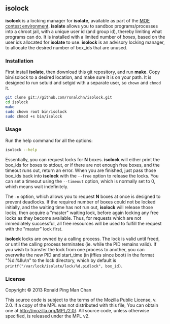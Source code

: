 ## isolock

**isolock** is a locking manager for **isolate**, available as part of the [MOE contest environment](http://www.ucw.cz/moe/). **isolate** allows you to sandbox programs/processes into a chroot jail, with a unique user id (and group id), thereby limiting what programs can do. It is installed with a limited number of *boxes*, based on the user ids allocated for **isolate** to use. **isolock** is an advisory locking manager, to allocate the desired number of box_ids that are unused.

### Installation

First install **isolate**, then download this git repository, and run **make**. Copy bin/isolock to a desired location, and make sure it is on your path. It is designed to run setuid and setgid with a separate user, so `chown` and `chmod` it.

```bash
git clone git://github.com/ronalchn/isolock.git
cd isolock
make
sudo chown root bin/isolock
sudo chmod +s bin/isolock
```

### Usage

Run the help command for all the options:

```bash
isolock --help
```

Essentially, you can request locks for **N** boxes. **isolock** will either print the box_ids for <N> boxes to stdout, or if there are not enough free boxes, and the timeout runs out, return an error. When you are finished, just pass those box_ids back into **isolock** with the `--free` option to release the locks. You can set a timeout using the `--timeout` option, which is normally set to 0, which means wait indefinitely.

The `-n` option, which allows you to request **N** boxes at once is designed to prevent deadlocks. If the required number of boxes could not be locked initially, and the waiting time has not run out, **isolock** will release those locks, then acquire a "master" waiting lock, before again locking any free locks as they become available. Thus, for requests which are not immediately successful, all free resources will be used to fulfill the request with the "master" lock first.

**isolock** locks are owned by a calling process. The lock is valid until freed, or until the calling process terminates (ie. while the PID remains valid). If you wish to transfer the lock from one process to another, you can overwrite the new PID and start_time (in jiffies since boot) in the format "%d:%llu\n" to the lock directory, which by default is `printf("/var/lock/isolate/lock/%d.pidlock", box_id)`.

### License

Copyright © 2013 Ronald Ping Man Chan

This source code is subject to the terms of the Mozilla Public License, v. 2.0. If a copy of the MPL was not distributed with this file, You can obtain one at http://mozilla.org/MPL/2.0/. All source code, unless otherwise specified, is released under the MPL v2.


